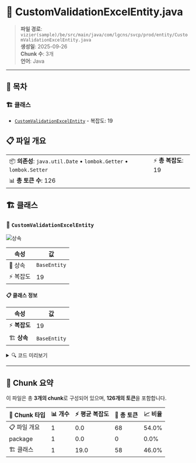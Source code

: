 # 📄 CustomValidationExcelEntity.java

> **파일 경로**: `vizier(sample)/be/src/main/java/com/lgcns/svcp/prod/entity/CustomValidationExcelEntity.java`  
> **생성일**: 2025-09-26  
> **Chunk 수**: 3개  
> **언어**: Java
---

## 📑 목차

### 🏗️ 클래스
- [`CustomValidationExcelEntity`](#class-customvalidationexcelentity) - 복잡도: 19

## 📋 파일 개요

| | |
|--|--|
| 📦 **의존성**: `java.util.Date` • `lombok.Getter` • `lombok.Setter` | ⚡ **총 복잡도**: 19 |
| 📊 **총 토큰 수**: 126 |  |



## 🏗️ 클래스

### <a id="class-customvalidationexcelentity"></a>🎯 `CustomValidationExcelEntity`

![상속](https://img.shields.io/badge/상속-1개-blue)

| 속성 | 값 |
|------|----|
| 🧬 상속 | `BaseEntity` |
| ⚡ 복잡도 | 19 |



#### 📋 클래스 정보

| 속성 | 값 |
|------|----|
| ⚡ **복잡도** | 19 || 📍 **라인 범위** | 10-10 |
| 🏗️ **상속** | `BaseEntity` || 🏷️ **태그** | `class, java` |

<details>
<summary>🔍 코드 미리보기</summary>

```java
public class CustomValidationExcelEntity extends BaseEntity {
	
	private String validCode;
	private String attrUuid;
	private String condType;
	private Integer attrNo;
	private String validStartDtm;
	private String validEndDtm;
	private String actionItemCode;
	private Integer rangeStartVal;
	private Integer rangeEndVal;
	private Date rangeStartDtm;
	private Date rangeEndDtm;
	private String textCntn;
	private String labelId;
	private String labelName;
	private String fieldTypeCode;
	private String itemCodeName;
	private String itemCode;
}...
```

**Chunk 정보**
- 🆔 **ID**: `726451c4e32f`
- 📍 **라인**: 10-10
- 📊 **토큰**: 58
- 🏷️ **태그**: `class, java`

</details>

---





## 🧩 Chunk 요약

이 파일은 총 **3개의 chunk**로 구성되어 있으며, **126개의 토큰**을 포함합니다.

| 🧩 Chunk 타입 | 📊 개수 | ⚡ 평균 복잡도 | 📝 총 토큰 | 📈 비율 |
|---------------|--------|-------------|----------|--------|
| 📋 파일 개요 | 1 | 0.0 | 68 | 54.0% |
| package | 1 | 0.0 | 0 | 0.0% |
| 🏗️ 클래스 | 1 | 19.0 | 58 | 46.0% |

